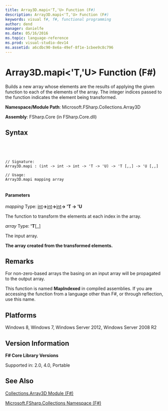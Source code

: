 ```yaml
---
title: Array3D.mapi<'T,'U> Function (F#)
description: Array3D.mapi<'T,'U> Function (F#)
keywords: visual f#, f#, functional programming
author: dend
manager: danielfe
ms.date: 05/16/2016
ms.topic: language-reference
ms.prod: visual-studio-dev14
ms.assetid: a6cdbc90-8e6a-49ef-8f1e-1cbee9c8c796 
---
```


# Array3D.mapi<'T,'U> Function (F#)

Builds a new array whose elements are the results of applying the given function to each of the elements of the array. The integer indices passed to the function indicates the element being transformed.

**Namespace/Module Path**: Microsoft.FSharp.Collections.Array3D

**Assembly**: FSharp.Core (in FSharp.Core.dll)


## Syntax



```




// Signature:
Array3D.mapi : (int -> int -> int -> 'T -> 'U) -> 'T [,,] -> 'U [,,]

// Usage:
Array3D.mapi mapping array


```





#### Parameters
*mapping*
Type: [int](http://msdn.microsoft.com/en-us/library/025d5455-3622-4ea5-9573-3ecbd4ee1375)**-&gt;**[int](http://msdn.microsoft.com/en-us/library/025d5455-3622-4ea5-9573-3ecbd4ee1375)**-&gt;**[int](http://msdn.microsoft.com/en-us/library/025d5455-3622-4ea5-9573-3ecbd4ee1375)**-&gt; 'T -&gt; 'U**


The function to transform the elements at each index in the array.


*array*
Type: **'T**[[,,]](http://msdn.microsoft.com/en-us/library/b4e5b35b-dc83-4b50-94aa-85fcf3ccb2b0)


The input array.



**The array created from the transformed elements.**
## Remarks
For non-zero-based arrays the basing on an input array will be propagated to the output array.

This function is named **MapIndexed** in compiled assemblies. If you are accessing the function from a language other than F#, or through reflection, use this name.


## Platforms
Windows 8, Windows 7, Windows Server 2012, Windows Server 2008 R2


## Version Information
**F# Core Library Versions**

Supported in: 2.0, 4.0, Portable




## See Also
[Collections.Array3D Module &#40;F&#35;&#41;](Collections.Array3D-Module-%5BFSharp%5D.md)

[Microsoft.FSharp.Collections Namespace &#40;F&#35;&#41;](Microsoft.FSharp.Collections-Namespace-%5BFSharp%5D.md)

